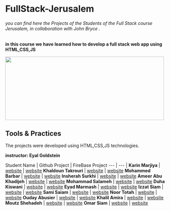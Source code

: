 # FullStack-Jerusalem
###### you can find here the Projects of the Students of the Full Stack course Jerusalem, in collaboration with John Bryce .
**in this course we have learned how to develop a full stack web app using HTML,CSS,JS**


<img src="https://upload.wikimedia.org/wikipedia/commons/8/89/John_bryce_logo.jpg" width="500" height="200"/>


## Tools & Practices
The projects were developed using HTML,CSS,JS technologies.

**instructor: Eyal Goldstein**

Student Name | 	Github Project | FireBase Project
--- | --- |
**Karin Marjiya** |	[website](https://karinmarjieh.github.io/simpleweb) |  [website](https://karinmarjieh.github.io/simpleweb)
**Khaldoun Takrouri** |	[website](https://kht75.github.io/jerWepDevelopment/) | [website](https://karinmarjieh.github.io/simpleweb)
**Mohammed Barbar** |	[website](https://mohammedbarbar.github.io/Draft/) | [website](https://karinmarjieh.github.io/simpleweb)
**Insherah Surkhi** |	[website](https://insherah-surkhi.github.io/relax) | [website](https://karinmarjieh.github.io/simpleweb)
**Ameer Abu Khadijeh** |	[website](https://ameerabukhadijeh.github.io/ameer/) | [website](https://karinmarjieh.github.io/simpleweb)
**Mohammad Salameh** |	[website](https://mohammadsalameh12.github.io/clock/) | [website](https://karinmarjieh.github.io/simpleweb)
**Duha Kiswani** |	[website](https://duha-se.github.io/Ex/) | [website](https://karinmarjieh.github.io/simpleweb)
**Eyad Marmash** |	[website](https://eyadma.github.io/eyadmcv/) | [website](https://karinmarjieh.github.io/simpleweb)
**Izzat Siam** |	[website](https://izzat-jb.github.io/HW1onGH/) | [website](https://karinmarjieh.github.io/simpleweb)
**Sami Saiam** |	[website](https://samisaiam.github.io/world-nature/) | [website](https://karinmarjieh.github.io/simpleweb)
**Noor Totah** |	[website](https://noortotah.github.io/simple-shopping-cart/) | [website](https://karinmarjieh.github.io/simpleweb)
**Ouday Abusier** |	[website](https://ouday-abusier.github.io/oday-s-website/) | [website](https://karinmarjieh.github.io/simpleweb)
**Khalil Amira** |	[website](https://khalilamira22.github.io/kalil/) | [website](https://karinmarjieh.github.io/simpleweb)
**Moutz Shehadeh** |	[website](https://moutazshehadeh.github.io/moutaz-sh/) | [website](https://karinmarjieh.github.io/simpleweb)
**Omar Siam** |	[website](https://omarsiam.github.io/omarcars/) | [website](https://karinmarjieh.github.io/simpleweb)
